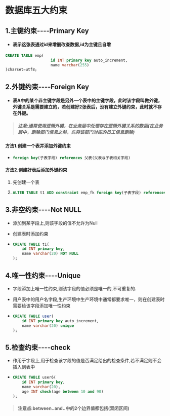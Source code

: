 # 数据库五大约束

## 1.主键约束----Primary Key

- #### 表示这张表通过id来增删改查数据,id为主键且自增

```sql
CREATE TABLE emp(
                    id INT primary key auto_increment,
                    name varchar(255)
)charset=utf8;

```

## 2.外键约束----Foreign Key

- #### 表A中的某个非主键字段是另外一个表中的主键字段，此时该字段叫做外键，外键关系是需要建立的，若创建好2张表后，没有建立外键约束，此时就不存在外键。

> ##### 注意:通常使用逻辑外键，在业务层中处理存在逻辑外键关系的数据(在业务层中，删除部门信息之前，先将该部门对应的员工信息删除)

#### 方法1.创建一个表并添加外键约束

- ```sql
  foreign key(子表字段) references 父表(父表与子表相关字段)
  ```

#### 方法2.创建好表后添加外键约束

1. 先创建一个表

2. ```sql
   ALTER TABLE t1 ADD constraint emp_fk foreign key(子表字段) references 父表(父表与子表相关字段)
   ```

## 3.非空约束----Not NULL

- 添加到某字段上,则该字段的值不允许为Null

- 创建表时添加约束

- ```sql
  CREATE TABLE t1(
      id INT primary key,
      name varchar(20) NOT NULL
  );
  ```

## 4.唯一性约束----Unique

- 字段添加上唯一性约束,则该字段的值必须是唯一的,不可重复的.
- 用户表中的用户名字段,生产环境中生产环境中通常都要求唯一，则在创建表时需要给该字段添加唯一性约束

- ```sql
  CREATE TABLE user(
      id INT primary key auto_increment,
      name varchar(20) unique
  );
  ```

## 5.检查约束----check

- 作用于字段上,用于检查该字段的值是否满足给出的检查条件,若不满足则不会插入到表中

- ```sql
  CREATE TABLE user6(
      id INT primary key,
      name varchar(20),
      age INT check(age between 10 and 90)
  );
  ```

> #### 注意点:between..and..中的2个边界值都包括(双闭区间)
